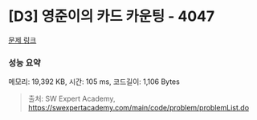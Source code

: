 # [D3] 영준이의 카드 카운팅 - 4047 

[문제 링크](https://swexpertacademy.com/main/code/problem/problemDetail.do?contestProbId=AWIsY84KEPMDFAWN) 

### 성능 요약

메모리: 19,392 KB, 시간: 105 ms, 코드길이: 1,106 Bytes



> 출처: SW Expert Academy, https://swexpertacademy.com/main/code/problem/problemList.do